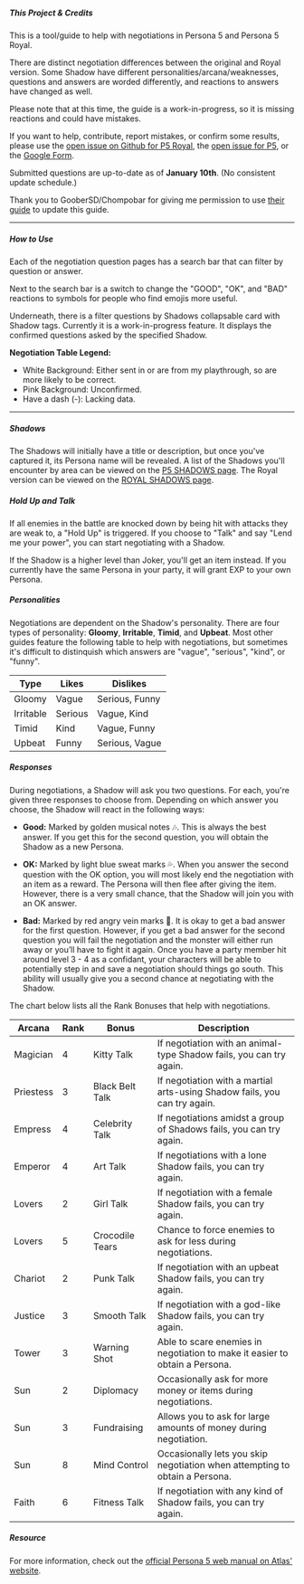 ##### This Project & Credits
This is a tool/guide to help with negotiations in Persona 5 and Persona 5 Royal.

There are distinct negotiation differences between the original and Royal version. Some Shadow have different personalities/arcana/weaknesses, questions and answers are worded differently, and reactions to answers have changed as well.

Please note that at this time, the guide is a work-in-progress, so it is missing reactions and could have mistakes.

If you want to help, contribute, report mistakes, or confirm some results, please use the <a href="https://github.com/joyce-chen/persona5-negotiation/issues/16">open issue on Github for P5 Royal</a>, the <a href="https://github.com/joyce-chen/persona5-negotiation/issues/17">open issue for P5</a>, or the <a href="https://forms.gle/JtH9YUekRKVEkYgc6">Google Form</a>. 

Submitted questions are up-to-date as of **January 10th**. (No consistent update schedule.)

Thank you to GooberSD/Chompobar for giving me permission to use <a href="https://docs.google.com/document/d/1Fq00lkODNAam7RZoczHU2kFyU3CZvyW59F0PwLnJoz8/">their guide</a> to update this guide.

---

##### How to Use

Each of the negotiation question pages has a search bar that can filter by question or answer. 

Next to the search bar is a switch to change the "GOOD", "OK", and "BAD" reactions to symbols for people who find emojis more useful.

Underneath, there is a filter questions by Shadows collapsable card with Shadow tags. Currently it is a work-in-progress feature. It displays the confirmed questions asked by the specified Shadow. 

**Negotiation Table Legend:**
- White Background: Either sent in or are from my playthrough, so are more likely to be correct.
- <span class="unconfirmed">Pink Background</span>: Unconfirmed.
- Have a dash (-): Lacking data.

---

##### Shadows
The Shadows will initially have a title or description, but once you've captured it, its Persona name will be revealed. A list of the Shadows you'll encounter by area can be viewed on the <a href="shadows">P5 SHADOWS page</a>. The Royal version can be viewed on the <a href="shadows_royal">ROYAL SHADOWS page</a>.

##### Hold Up and Talk
If all enemies in the battle are knocked down by being hit with attacks they are weak to, a "Hold Up" is triggered. If you choose to "Talk" and say "Lend me your power", you can start negotiating with a Shadow. 

If the Shadow is a higher level than Joker, you'll get an item instead. If you currently have the same Persona in your party, it will grant EXP to your own Persona.

##### Personalities
Negotiations are dependent on the Shadow's personality. There are four types of personality: **Gloomy**, **Irritable**, **Timid**, and **Upbeat**. Most other guides feature the following table to help with negotiations, but sometimes it's difficult to distinquish which answers are "vague", "serious", "kind", or "funny".

| Type      | Likes   | Dislikes        |
|-----------|---------|-----------------|
| Gloomy    | Vague   | Serious, Funny  |
| Irritable | Serious | Vague, Kind     |
| Timid     | Kind    | Vague, Funny    |
| Upbeat    | Funny   | Serious, Vague  |

##### Responses
During negotiations, a Shadow will ask you two questions. For each, you're given three responses to choose from. Depending on which answer you choose, the Shadow will react in the following ways:

- **Good:** Marked by golden musical notes 🎶. This is always the best answer. If you get this for the second question, you will obtain the Shadow as a new Persona.

- **OK:** Marked by light blue sweat marks 💦. When you answer the second question with the OK option, you will most likely end the negotiation with an item as a reward. The Persona will then flee after giving the item. However, there is a very small chance, that the Shadow will join you with an OK answer.

- **Bad:** Marked by red angry vein marks 💢. It is okay to get a bad answer for the first question. However, if you get a bad answer for the second question you will fail the negotiation and the monster will either run away or you’ll have to fight it again. Once you have a party member hit around level 3 - 4 as a confidant, your characters will be able to potentially step in and save a negotiation should things go south. This ability will usually give you a second chance at negotiating with the Shadow. 

The chart below lists all the Rank Bonuses that help with negotiations.

| Arcana    | Rank | Bonus           | Description                                                                 |
|-----------|------|-----------------|-----------------------------------------------------------------------------|
| Magician  | 4    | Kitty Talk      | If negotiation with an animal-type Shadow fails, you can try again.         |
| Priestess | 3    | Black Belt Talk | If negotiation with a martial arts-using Shadow fails, you can try again.   |
| Empress   | 4    | Celebrity Talk  | If negotiations amidst a group of Shadows fails, you can try again.         |
| Emperor   | 4    | Art Talk        | If negotiations with a lone Shadow fails, you can try again.                |
| Lovers    | 2    | Girl Talk       | If negotiation with a female Shadow fails, you can try again.               |
| Lovers    | 5    | Crocodile Tears | Chance to force enemies to ask for less during negotiations.                |
| Chariot   | 2    | Punk Talk       | If negotiation with an upbeat Shadow fails, you can try again.              |
| Justice   | 3    | Smooth Talk     | If negotiation with a god-like Shadow fails, you can try again.             |
| Tower     | 3    | Warning Shot    | Able to scare enemies in negotiation to make it easier to obtain a Persona. |
| Sun       | 2    | Diplomacy       | Occasionally ask for more money or items during negotiations.               |
| Sun       | 3    | Fundraising     | Allows you to ask for large amounts of money during negotiation.            |
| Sun       | 8    | Mind Control    | Occasionally lets you skip negotiation when attempting to obtain a Persona. |
| Faith     | 6    | Fitness Talk    | If negotiation with any kind of Shadow fails, you can try again.            |

##### Resource
For more information, check out the <a href="https://atlus.com/persona5/manual/ps4/?pid=43">official Persona 5 web manual on Atlas' website</a>.